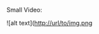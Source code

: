 Small Video:

![alt text]([http://url/to/img.png](https://res.cloudinary.com/jose-villegas/image/upload/v1733308283/ezgif-4-22d8c19398_cmyjy4.gif)
